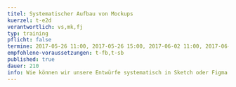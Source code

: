 ```yaml
---
titel: Systematischer Aufbau von Mockups
kuerzel: t-e2d
verantwortlich: vs,mk,fj
typ: training
pflicht: false
termine: 2017-05-26 11:00, 2017-05-26 15:00, 2017-06-02 11:00, 2017-06-02 15:00
empfohlene-voraussetzungen: t-fb,t-sb
published: true
dauer: 210
info: Wie können wir unsere Entwürfe systematisch in Sketch oder Figma aufbauen und auf verschiedenen Devices anschauen und überprüfen?
---
```


